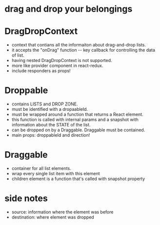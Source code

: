 # drag and drop your belongings

# DragDropContext
- context that contians all the informaiton about drag-and-drop lists. 
- it accepts the "onDrag" function -- key callback for controlling the data of list.
- having nested DragDropContext is not supported.
- more like provider component in react-redux.
- include responders as props!

# Droppable
- contains LISTS and DROP ZONE.
- must be identified with a dropaableId.
- must be wrapped around a function that returns a React element.
- this function is called with internal params and a snapshot with information about the STATE of the list.
- can be dropped on by a Draggable. Draggable must be contained.
- main props: droppableId and direction!

# Draggable
- container for all list elements.
- wrap every single list item with this element
- children element is a function that's called with snapshot property

# side notes
- source: information where the element was before
- destination: where element was dropped

